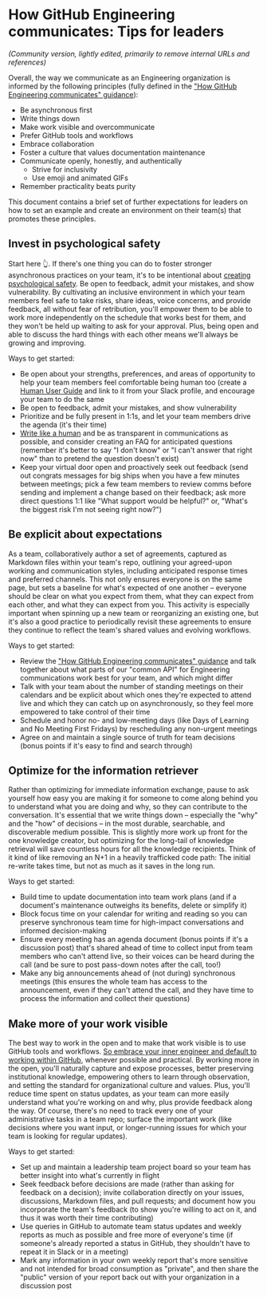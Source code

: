 # How GitHub Engineering communicates: Tips for leaders
_(Community version, lightly edited, primarily to remove internal URLs and references)_

Overall, the way we communicate as an Engineering organization is informed by the following principles (fully defined in the ["How GitHub Engineering communicates" guidance](./how-github-engineering-communicates.md)):

* Be asynchronous first
* Write things down
* Make work visible and overcommunicate
* Prefer GitHub tools and workflows
* Embrace collaboration
* Foster a culture that values documentation maintenance
* Communicate openly, honestly, and authentically
  * Strive for inclusivity
  * Use emoji and animated GIFs
* Remember practicality beats purity

This document contains a brief set of further expectations for leaders on how to set an example and create an environment on their team(s) that promotes these principles.

## Invest in psychological safety

Start here 👆. If there's one thing you can do to foster stronger asynchronous practices on your team, it's to be intentional about [creating psychological safety](https://rework.withgoogle.com/guides/understanding-team-effectiveness/steps/foster-psychological-safety/). Be open to feedback, admit your mistakes, and show vulnerability. By cultivating an inclusive environment in which your team members feel safe to take risks, share ideas, voice concerns, and provide feedback, all without fear of retribution, you'll empower them to be able to work more independently on the schedule that works best for them, and they won't be held up waiting to ask for your approval. Plus, being open and able to discuss the hard things with each other means we'll always be growing and improving.

Ways to get started: 

* Be open about your strengths, preferences, and areas of opportunity to help your team members feel comfortable being human too (create a [Human User Guide](https://github.com/matthewmccullough/human-interaction-templates/blob/master/human-user-guide.md) and link to it from your Slack profile, and encourage your team to do the same
* Be open to feedback, admit your mistakes, and show vulnerability
* Prioritize and be fully present in 1:1s, and let your team members drive the agenda (it's their time)
* [Write like a human](./how-github-engineering-communicates.md#communicate-openly-honestly-and-authentically) and be as transparent in communications as possible, and consider creating an FAQ for anticipated questions (remember it's better to say "I don't know" or "I can't answer that right now" than to pretend the question doesn't exist)
* Keep your virtual door open and proactively seek out feedback (send out congrats messages for big ships when you have a few minutes between meetings; pick a few team members to review comms before sending and implement a change based on their feedback; ask more direct questions 1:1 like "What support would be helpful?" or, "What's the biggest risk I'm not seeing right now?")

## Be explicit about expectations

As a team, collaboratively author a set of agreements, captured as Markdown files within your team's repo, outlining your agreed-upon working and communication styles, including anticipated response times and preferred channels. This not only ensures everyone is on the same page, but sets a baseline for what's expected of one another – everyone should be clear on what you expect from them, what they can expect from each other, and what they can expect from you. This activity is especially important when spinning up a new team or reorganizing an existing one, but it's also a good practice to periodically revisit these agreements to ensure they continue to reflect the team's shared values and evolving workflows.

Ways to get started:

* Review the ["How GitHub Engineering communicates" guidance](./how-github-engineering-communicates.md) and talk together about what parts of our "common API" for Engineering communications work best for your team, and which might differ
* Talk with your team about the number of standing meetings on their calendars and be explicit about which ones they're expected to attend live and which they can catch up on asynchronously, so they feel more empowered to take control of their time
* Schedule and honor no- and low-meeting days (like Days of Learning and No Meeting First Fridays) by rescheduling any non-urgent meetings
* Agree on and maintain a single source of truth for team decisions (bonus points if it's easy to find and search through)

## Optimize for the information retriever

Rather than optimizing for immediate information exchange, pause to ask yourself how easy you are making it for someone to come along behind you to understand what you are doing and why, so they can contribute to the conversation. It's essential that we write things down – especially the "why" and the "how" of decisions – in the most durable, searchable, and discoverable medium possible. This is slightly more work up front for the one knowledge creator, but optimizing for the long-tail of knowledge retrieval will save countless hours for all the knowledge recipients. Think of it kind of like removing an N+1 in a heavily trafficked code path: The initial re-write takes time, but not as much as it saves in the long run.

Ways to get started:

* Build time to update documentation into team work plans (and if a document's maintenance outweighs its benefits, delete or simplify it)
* Block focus time on your calendar for writing and reading so you can preserve synchronous team time for high-impact conversations and informed decision-making
* Ensure every meeting has an agenda document (bonus points if it's a discussion post) that's shared ahead of time to collect input from team members who can't attend live, so their voices can be heard during the call (and be sure to post pass-down notes after the call, too!)
* Make any big announcements ahead of (not during) synchronous meetings (this ensures the whole team has access to the announcement, even if they can't attend the call, and they have time to process the information and collect their questions)

## Make more of your work visible

The best way to work in the open and to make that work visible is to use GitHub tools and workflows. [So embrace your inner engineer and default to working within GitHub](https://ben.balter.com/2023/01/10/manage-like-an-engineer/), whenever possible and practical. By working more in the open, you'll naturally capture and expose processes, better preserving institutional knowledge, empowering others to learn through observation, and setting the standard for organizational culture and values. Plus, you'll reduce time spent on status updates, as your team can more easily understand what you're working on and why, plus provide feedback along the way. Of course, there's no need to track every one of your administrative tasks in a team repo; surface the important work (like decisions where you want input, or longer-running issues for which your team is looking for regular updates).

Ways to get started:

* Set up and maintain a leadership team project board so your team has better insight into what's currently in flight
* Seek feedback before decisions are made (rather than asking for feedback on a decision); invite collaboration directly on your issues, discussions, Markdown files, and pull requests; and document how you incorporate the team's feedback (to show you're willing to act on it, and thus it was worth their time contributing)
* Use queries in GitHub to automate team status updates and weekly reports as much as possible and free more of everyone's time (if someone's already reported a status in GitHub, they shouldn't have to repeat it in Slack or in a meeting)
* Mark any information in your own weekly report that's more sensitive and not intended for broad consumption as "private", and then share the "public" version of your report back out with your organization in a discussion post

